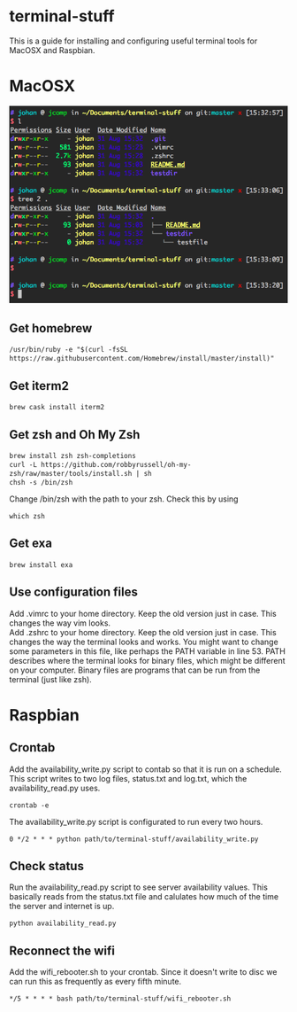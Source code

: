 # terminal-stuff
This is a guide for installing and configuring useful terminal tools for MacOSX and Raspbian.

# MacOSX

![Terminal screenshot](https://raw.githubusercontent.com/johannsl/terminal-stuff/master/example_image.png)

## Get homebrew 
```
/usr/bin/ruby -e "$(curl -fsSL https://raw.githubusercontent.com/Homebrew/install/master/install)"
```

## Get iterm2
```
brew cask install iterm2
```

## Get zsh and Oh My Zsh
```
brew install zsh zsh-completions
curl -L https://github.com/robbyrussell/oh-my-zsh/raw/master/tools/install.sh | sh
chsh -s /bin/zsh 
```
Change /bin/zsh with the path to your zsh. Check this by using 
```
which zsh
```

## Get exa
```
brew install exa
```

## Use configuration files
Add .vimrc to your home directory. Keep the old version just in case. This changes the way vim looks.  
Add .zshrc to your home directory. Keep the old version just in case. This changes the way the terminal looks and works. You might want to change some parameters in this file, like perhaps the PATH variable in line 53. PATH describes where the terminal looks for binary files, which might be different on your computer. Binary files are programs that can be run from the terminal (just like zsh).

# Raspbian

## Crontab
Add the availability_write.py script to contab so that it is run on a schedule.
This script writes to two log files, status.txt and log.txt, which the availability_read.py uses.
 ```
crontab -e
```
The availability_write.py script is configurated to run every two hours.
```
0 */2 * * * python path/to/terminal-stuff/availability_write.py
```


## Check status
Run the availability_read.py script to see server availability values.
This basically reads from the status.txt file and calulates how much of the time the server and internet is up.
```
python availability_read.py
```

## Reconnect the wifi
Add the wifi_rebooter.sh to your crontab. Since it doesn't write to disc we can run this as frequently as every fifth minute.
```
*/5 * * * * bash path/to/terminal-stuff/wifi_rebooter.sh
```

